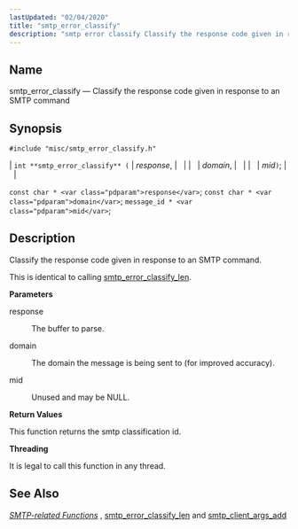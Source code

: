 ```yaml
---
lastUpdated: "02/04/2020"
title: "smtp_error_classify"
description: "smtp error classify Classify the response code given in response to an SMTP command int smtp error classify response domain mid const char response const char domain message id mid Classify the response code given in response to an SMTP command This is identical to calling smtp error classify len..."
---
```


<a name="apis.smtp_error_classify"></a> 
## Name

smtp_error_classify — Classify the response code given in response to an SMTP command

## Synopsis

`#include "misc/smtp_error_classify.h"`

| `int **smtp_error_classify** (` | <var class="pdparam">response</var>, |   |
|   | <var class="pdparam">domain</var>, |   |
|   | <var class="pdparam">mid</var>`)`; |   |

`const char * <var class="pdparam">response</var>`;
`const char * <var class="pdparam">domain</var>`;
`message_id * <var class="pdparam">mid</var>`;<a name="idp61904128"></a> 
## Description

Classify the response code given in response to an SMTP command.

This is identical to calling [smtp_error_classify_len](/momentum/3/3-api/apis-smtp-error-classify-len).

**<a name="idp61906432"></a> Parameters**

<dl class="variablelist">

<dt>response</dt>

<dd>

The buffer to parse.

</dd>

<dt>domain</dt>

<dd>

The domain the message is being sent to (for improved accuracy).

</dd>

<dt>mid</dt>

<dd>

Unused and may be NULL.

</dd>

</dl>

**<a name="idp61912880"></a> Return Values**

This function returns the smtp classification id.

**<a name="idp61913824"></a> Threading**

It is legal to call this function in any thread.

<a name="idp61914928"></a> 
## See Also

[*SMTP-related Functions*](/momentum/3/3-api/smtp) , [smtp_error_classify_len](/momentum/3/3-api/apis-smtp-error-classify-len) and [smtp_client_args_add](/momentum/3/3-api/apis-smtp-client-args-add)